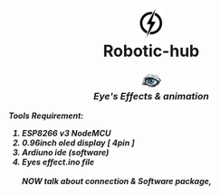 <link Src ="https://github.com/ArtStudioORG/Robotic-hub/blob/main/!!!%20ignore%20Me%20!!!/style.css" >
<h1 align ="Center"><img width =40  Src = "https://github.com/ArtStudioORG/Robotic-hub/blob/main/!!!%20ignore%20Me%20!!!/main-logo.png"><br><a > Robotic-hub </a></h1>

 
<h3 align = " Center "></i><img width = "40" Src = "https://github.com/ArtStudioORG/Robotic-hub/blob/main/!!!%20ignore%20Me%20!!!/eyes%20tools/eyes%20logo.png "><br> <i> Eye's Effects & animation</h3> <P><b><i> Tools Requirement: <ol> <li>ESP8266 v3 NodeMCU</li><li>0.96inch oled display [ 4pin ]</li> <li>Ardiuno ide (software) <li> Eyes effect.ino file <div class ="text"><br> NOW talk about connection & Software package,



